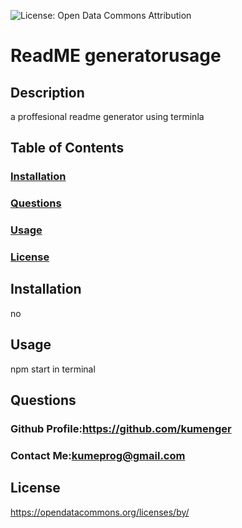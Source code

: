  ![License: Open Data Commons Attribution](https://img.shields.io/badge/License-ODC_BY-brightgreen.svg)
  # ReadME generatorusage
   ## Description
  a proffesional readme generator using terminla
  ## Table of Contents
  ### [Installation](https://github.com/kumenger/professional-readme-generator#installation)
 ### [Questions](https://github.com/kumenger/professional-readme-generator#questions)
 ### [Usage](https://github.com/kumenger/professional-readme-generator#usage)
 ### [License](https://github.com/kumenger/professional-readme-generator#license)
  ## Installation
  no
   ## Usage
  npm start in terminal
  ## Questions
  ### Github Profile:https://github.com/kumenger
 ### Contact Me:kumeprog@gmail.com
 ## License
  https://opendatacommons.org/licenses/by/



